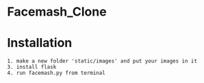 # Facemash_Clone

# Installation

```
1. make a new folder 'static/images' and put your images in it
3. install flask
4. run facemash.py from terminal
```
 
